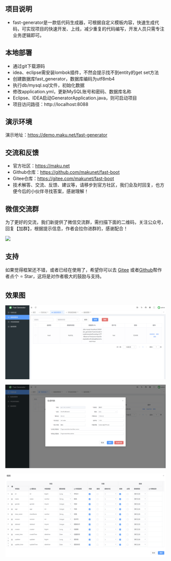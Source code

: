 ## 项目说明
- fast-generator是一款低代码生成器，可根据自定义模板内容，快速生成代码，可实现项目的快速开发、上线，减少重复的代码编写，开发人员只需专注业务逻辑即可。

## 本地部署
- 通过git下载源码
- idea、eclipse需安装lombok插件，不然会提示找不到entity的get set方法
- 创建数据库fast_generator，数据库编码为utf8mb4
- 执行db/mysql.sql文件，初始化数据
- 修改application.yml，更新MySQL账号和密码、数据库名称
- Eclipse、IDEA启动GeneratorApplication.java，则可启动项目
- 项目访问路径：http://localhost:8088

## 演示环境
演示地址：https://demo.maku.net/fast-generator

## 交流和反馈
- 官方社区：https://maku.net
- Github仓库：https://github.com/makunet/fast-boot
- Gitee仓库：https://gitee.com/makunet/fast-boot
- 技术解答、交流、反馈、建议等，请移步到官方社区，我们会及时回复，也方便今后的小伙伴寻找答案，感谢理解！

## 微信交流群
为了更好的交流，我们新提供了微信交流群，需扫描下面的二维码，关注公众号，回复【加群】，根据提示信息，作者会拉你进群的，感谢配合！

![](https://maku.net/app/img/qrcode.jpg)

## 支持
如果觉得框架还不错，或者已经在使用了，希望你可以去 [Gitee](https://gitee.com/makunet/fast-generator) 或者[Github](https://github.com/makunet/fast-generator)帮作者点个 ⭐ Star，这将是对作者极大的鼓励与支持。

## 效果图
![输入图片说明](fast-generator-ui/public/images/1.png)

![输入图片说明](fast-generator-ui/public/images/2.png)

![输入图片说明](fast-generator-ui/public/images/3.png)
